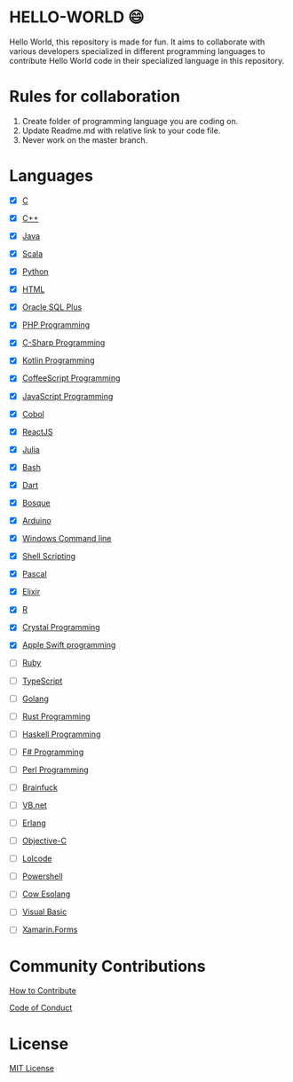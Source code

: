# HELLO-WORLD :smile:
Hello World, this repository is made for fun. It aims to collaborate with various developers specialized in different programming languages to contribute Hello World code in their specialized language in this repository.

# Rules for collaboration

1. Create folder of programming language you are coding on.
2. Update Readme.md with relative link to your code file.
3. Never work on the master branch.

# Languages

- [x] [C](C)

- [x] [C++](Cpp%20Programming)

- [x] [Java](Java%20Programming)

- [x] [Scala](Scala)

- [x] [Python](Python%20Programming)

- [x] [HTML](HTML%20Programming)

- [x] [Oracle SQL Plus](SQL%20Plus)

- [x] [PHP Programming](PHP%20Programming)

- [x] [C-Sharp Programming](C-Sharp/)

- [x] [Kotlin Programming](Kotlin/)

- [x] [CoffeeScript Programming](CoffeeScript/)

- [x] [JavaScript Programming](JavaScript)

- [x] [Cobol](Cobol/)

- [x] [ReactJS](ReactJS/)

- [x] [Julia](Julia/)

- [x] [Bash](Bash/)

- [x] [Dart](Dart/)

- [x] [Bosque](Bosque/)

- [x] [Arduino](Arduino/)

- [x] [Windows Command line](Windows%20Command%20Line)

- [x] [Shell Scripting](Shell%20Scripting)

- [x] [Pascal](Pascal/)

- [x] [Elixir](Elixir/)

- [x] [R](R)

- [x] [Crystal Programming](Crystal%20Programming)

- [x] [Apple Swift programming](Swift/)

- [ ] [Ruby](Ruby%20Programming)

- [ ] [TypeScript](TypeScript)

- [ ] [Golang](Golang%20Programming)

- [ ] [Rust Programming](Rust)

- [ ] [Haskell Programming](Haskell/)

- [ ] [F# Programming](F-Sharp/)

- [ ] [Perl Programming](Perl%20Programming)

- [ ] [Brainfuck](Brainfuck/)

- [ ] [VB.net](VB.net/)

- [ ] [Erlang](Erlang/)

- [ ] [Objective-C](Objective-C/)

- [ ] [Lolcode](lolcode/)

- [ ] [Powershell](PowerShell/)

- [ ] [Cow Esolang](COW%20-%20Esolang)

- [ ] [Visual Basic](Visual%20Basic)

- [ ] [Xamarin.Forms](XamarinForms)


# Community Contributions

[How to Contribute](CONTRIBUTING.md)

[Code of Conduct](CODE_OF_CONDUCT.md)

# License

[MIT License](LICENSE)
